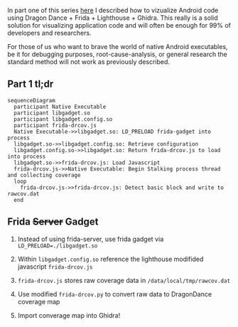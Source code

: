In part one of this series [here](http://example.com) I described how to vizualize Android code using Dragon Dance + Frida + Lighthouse + Ghidra. This really is a solid solution for visualizing application code and will often be enough for 99% of developers and researchers. 

For those of us who want to brave the world of native Android executables, be it for debugging purposes, root-cause-analysis, or general research the standard method will not work as previously described.

## Part 1 tl;dr

```mermaid
sequenceDiagram
  participant Native Executable
  participant libgadget.so
  participant libgadget.config.so
  participant frida-drcov.js
  Native Executable->>libgadget.so: LD_PRELOAD frida-gadget into process
  libgadget.so->>libgadget.config.so: Retrieve configuration
  libgadget.config.so->>libgadget.so: Return frida-drcov.js to load into process
  libgadget.so->>frida-drcov.js: Load Javascript 
  frida-drcov.js->>Native Executable: Begin Stalking process thread and collecting coverage
  loop
    frida-drcov.js->>frida-drcov.js: Detect basic block and write to rawcov.dat
  end
```

## Frida ~~Server~~ Gadget

1) Instead of using frida-server, use frida gadget via `LD_PRELOAD=./libgadget.so`

2) Within `libgadget.config.so` reference the lighthouse modifided javascript `frida-drcov.js`

3) `frida-drcov.js` stores raw coverage data in `/data/local/tmp/rawcov.dat`

4) Use modified `frida-drcov.py` to convert raw data to DragonDance coverage map

5) Import converage map into Ghidra!
